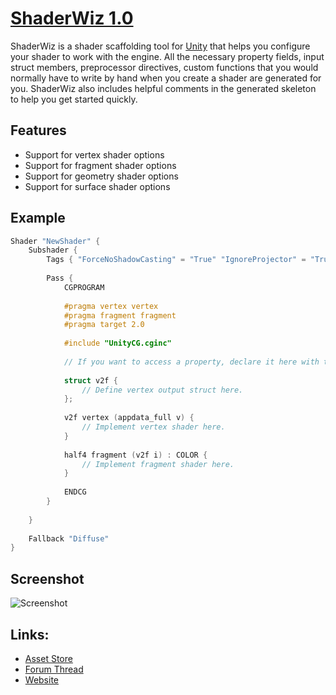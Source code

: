 # [ShaderWiz 1.0][Website]
ShaderWiz is a shader scaffolding tool for [Unity][] that helps you configure your shader to work with the engine. All the necessary property fields, input struct members, preprocessor directives, custom functions that you would normally have to write by hand when you create a shader are generated for you. ShaderWiz also includes helpful comments in the generated skeleton to help you get started quickly.

## Features
- Support for vertex shader options
- Support for fragment shader options
- Support for geometry shader options
- Support for surface shader options

## Example
```C
Shader "NewShader" {
    Subshader {
        Tags { "ForceNoShadowCasting" = "True" "IgnoreProjector" = "True" }
        
        Pass {
            CGPROGRAM
            
            #pragma vertex vertex
            #pragma fragment fragment
            #pragma target 2.0
            
            #include "UnityCG.cginc"
            
            // If you want to access a property, declare it here with the same name.
            
            struct v2f {
                // Define vertex output struct here.
            };
            
            v2f vertex (appdata_full v) {
                // Implement vertex shader here.
            }
            
            half4 fragment (v2f i) : COLOR {
                // Implement fragment shader here.
            }
            
            ENDCG
        }
        
    }
    
    Fallback "Diffuse"
}
```

## Screenshot
![Screenshot](http://i.imgur.com/fflmK8p.png)

## Links:
- [Asset Store][]
- [Forum Thread][]
- [Website][]

[Asset Store]: https://www.assetstore.unity3d.com/en/#!/content/29931
[Forum Thread]: http://forum.unity3d.com/threads/released-shaderwiz-shader-wizard-for-unity.299174
[Website]: http://andrewpeterprifer.me/ShaderWiz
[Unity]: http://unity3d.com
